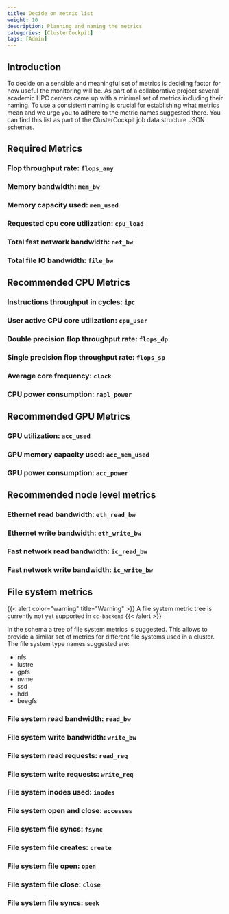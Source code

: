 ```yaml
---
title: Decide on metric list
weight: 10
description: Planning and naming the metrics
categories: [ClusterCockpit]
tags: [Admin]
---
```


## Introduction

To decide on a sensible and meaningful set of metrics is deciding factor for how
useful the monitoring will be. As part of a collaborative project several
academic HPC centers came up with a minimal set of metrics including their
naming. To use a consistent naming is crucial for establishing what metrics mean
and we urge you to adhere to the metric names suggested there. You can find this
list as part of the ClusterCockpit job data structure JSON schemas.

## Required Metrics

### Flop throughput rate: `flops_any`

### Memory bandwidth: `mem_bw`

### Memory capacity used: `mem_used`

### Requested cpu core utilization: `cpu_load`

### Total fast network bandwidth: `net_bw`

### Total file IO bandwidth: `file_bw`

## Recommended CPU Metrics

### Instructions throughput in cycles: `ipc`

### User active CPU core utilization: `cpu_user`

### Double precision flop throughput rate: `flops_dp`

### Single precision flop throughput rate: `flops_sp`

### Average core frequency: `clock`

### CPU power consumption: `rapl_power`

## Recommended GPU Metrics

### GPU utilization: `acc_used`

### GPU memory capacity used: `acc_mem_used`

### GPU power consumption: `acc_power`

## Recommended node level metrics

### Ethernet read bandwidth: `eth_read_bw`

### Ethernet write bandwidth: `eth_write_bw`

### Fast network read bandwidth: `ic_read_bw`

### Fast network write bandwidth: `ic_write_bw`

## File system metrics

{{< alert color="warning" title="Warning" >}}
A file system metric tree is currently not yet supported in `cc-backend`
{{< /alert >}}

In the schema a tree of file system metrics is suggested. This allows to provide
a similar set of metrics for different file systems used in a cluster. The file
system type names suggested are:

- nfs
- lustre
- gpfs
- nvme
- ssd
- hdd
- beegfs

### File system read bandwidth: `read_bw`

### File system write bandwidth: `write_bw`

### File system read requests: `read_req`

### File system write requests: `write_req`

### File system inodes used: `inodes`

### File system open and close: `accesses`

### File system file syncs: `fsync`

### File system file creates: `create`

### File system file open: `open`

### File system file close: `close`

### File system file syncs: `seek`
